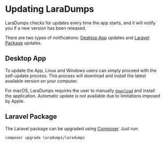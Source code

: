 # Updating LaraDumps

 LaraDumps checks for updates every time the app starts, and it will notify you if a new version has been released.

There are two types of notifications: [Desktop App](laravel/get-started/installation?id=desktop-app) updates and [Laravel Package](laravel/get-started/installation?id=laravel-package) updates.

## Desktop App

To update the App, Linux and Windows users can simply proceed with the self-update process. This process will download and install the latest available version on your computer.

<!--LaraDumpsVersion-->
For macOS, LaraDumps requires the user to manually [`download`](https://github.com/laradumps/app/releases/download/v1.2.3/LaraDumps-1.2.3.dmg) and install the application. Automatic update is not available due to limitations imposed by Apple.
<!--EndOfLaraDumpsVersion-->

## Laravel Package

The Laravel package can be upgraded using [Composer](https://getcomposer.org). Just run:

```shell
composer upgrade laradumps/laradumps
```

